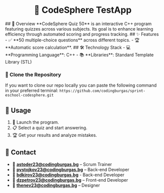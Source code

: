<h1 align="center">📘 CodeSphere TestApp</h1>
## 📢 Overview
**CodeSphere Quiz 50** is an interactive C++ program featuring quizzes across various subjects. Its goal is to enhance learning efficiency through automated scoring and progress tracking.
## ✨ Features
- ✅ **50 multiple-choice questions** across different topics.
- 🏆 **Automatic score calculation**.
## 🛠 Technology Stack
- 💻 **Programming Language**: C++
- 📚 **Libraries**: Standard Template Library (STL)

### 📂 Clone the Repository
If you want to clone our repo locally you can paste the following command in your preferred terminal:
`https://github.com/codingburgas/sprint-eschool-codesphere.git`
## 🚀 Usage
1. 🏁 Launch the program.
2. 📋 Select a quiz and start answering.
3. 🏆 Get your results and analyze mistakes.
## 📧 Contact
- 📩 **astoder23@codingburgas.bg** – Scrum Trainer
- 📩 **pvstojkov23@codingburgas.bg** – Back-end Developer
- 📩 **bdkirov23@codingburgas.bg** - Back-end Developer
- 📩 **dzpetrov23@codingburgas.bg** – Front-end Developer
- 📩 **thenev23@codingburgas.bg** – Designer

